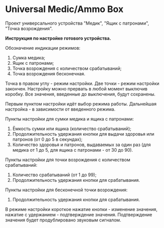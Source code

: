 # Universal Medic/Ammo Box
Проект универсального устройства "Медик", "Ящик с патронами", "Точка возрождения".

<b>Инструкция по настройке готового устройства.</b>

Обозначение индикации режимов:<br>
1. Сумка медика;<br>
2. Ящик с патронами;<br>
3. Точка возрождения с количеством срабатываний;<br>
4. Точка возрождения бесконечная.

Точка в правом углу - режим настройки.
Две точки - режим настройки закончен.
Настройку можно прервать в любой момент выключив коробку. Все значения, введенные до выключения, будут сохранены.

Первым пунктом настройки идёт выбор режима работы. Дальнейшая настройка - в зависимости от введенного режима.

Пункты настройки для сумки медика и ящика с патронами:<br>
1. Ёмкость сумки или ящика (количество срабатываний);<br>
2. Продолжительность удержания кнопки для выдачи здоровья или патронов (от 0 до 5 в секундах);<br>
3. Количество здоровья и патронов, выдаваемых за один раз (для медика от 1 до 5, для ящика с патронами - от 30 до 90).

Пункты настройки для точки возрождения с количеством срабатываний:<br>
1. Количество срабатываний (от 1 до 99);<br>
2. Продолжительность удержания кнопки для срабатывания.

Пункты настройки для бесконечной точки возрождения:<br>
1. Продолжительность удержания кнопки для срабатывания.<br>

В режиме настройки короткое нажатие кнопки - изменение значения, нажатие с удержанием - подтверждение значения. Подтверждение значения будет продублировано звуковым сигналом.
